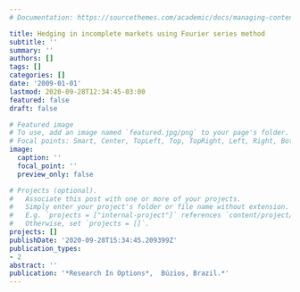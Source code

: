 ```yaml
---
# Documentation: https://sourcethemes.com/academic/docs/managing-content/

title: Hedging in incomplete markets using Fourier series method
subtitle: ''
summary: ''
authors: []
tags: []
categories: []
date: '2009-01-01'
lastmod: 2020-09-28T12:34:45-03:00
featured: false
draft: false

# Featured image
# To use, add an image named `featured.jpg/png` to your page's folder.
# Focal points: Smart, Center, TopLeft, Top, TopRight, Left, Right, BottomLeft, Bottom, BottomRight.
image:
  caption: ''
  focal_point: ''
  preview_only: false

# Projects (optional).
#   Associate this post with one or more of your projects.
#   Simply enter your project's folder or file name without extension.
#   E.g. `projects = ["internal-project"]` references `content/project/deep-learning/index.md`.
#   Otherwise, set `projects = []`.
projects: []
publishDate: '2020-09-28T15:34:45.209399Z'
publication_types:
- 2
abstract: ''
publication: '*Research In Options*,  Búzios, Brazil.*'
---
```

